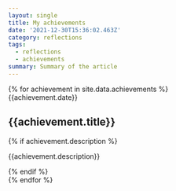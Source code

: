 ```yaml
---
layout: single
title: My achievements
date: '2021-12-30T15:36:02.463Z'
category: reflections
tags:
  - reflections
  - achievements
summary: Summary of the article
---
```

<link rel="stylesheet" href="/assets/css/timeline.css">
<div class="timeline">
{% for achievement in site.data.achievements %}
  <div class="container {% cycle 'left', 'right' %}">
    <div class="date">{{achievement.date}}</div>
    <i class="icon fa fa-home"></i>
    <div class="content">
      <h2>{{achievement.title}}</h2>
      {% if achievement.description %}
        <p>
          {{achievement.description}}
        </p>
      {% endif %}
    </div>
  </div>
{% endfor %}
</div>